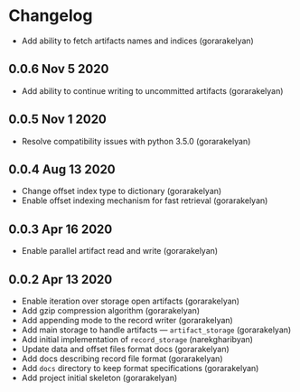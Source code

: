 # Changelog

- Add ability to fetch artifacts names and indices (gorarakelyan)

## 0.0.6 Nov 5 2020
- Add ability to continue writing to uncommitted artifacts (gorarakelyan)

## 0.0.5 Nov 1 2020
- Resolve compatibility issues with python 3.5.0 (gorarakelyan)

## 0.0.4 Aug 13 2020
- Change offset index type to dictionary (gorarakelyan)
- Enable offset indexing mechanism for fast retrieval (gorarakelyan)

## 0.0.3 Apr 16 2020
- Enable parallel artifact read and write (gorarakelyan)

## 0.0.2 Apr 13 2020
- Enable iteration over storage open artifacts (gorarakelyan)
- Add gzip compression algorithm (gorarakelyan)
- Add appending mode to the record writer (gorarakelyan)
- Add main storage to handle artifacts — `artifact_storage` (gorarakelyan)
- Add initial implementation of `record_storage` (narekgharibyan)
- Update data and offset files format docs (gorarakelyan)
- Add docs describing record file format (gorarakelyan)
- Add `docs` directory to keep format specifications (gorarakelyan)
- Add project initial skeleton (gorarakelyan)
